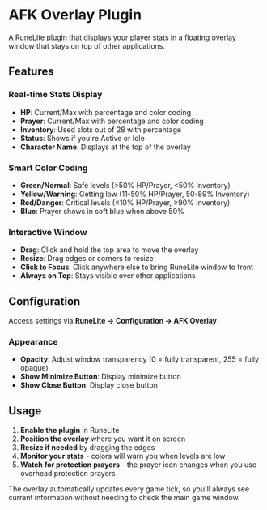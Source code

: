 # AFK Overlay Plugin

A RuneLite plugin that displays your player stats in a floating overlay window that stays on top of other applications.

## Features

### **Real-time Stats Display**
- **HP**: Current/Max with percentage and color coding
- **Prayer**: Current/Max with percentage and color coding  
- **Inventory**: Used slots out of 28 with percentage
- **Status**: Shows if you're Active or Idle
- **Character Name**: Displays at the top of the overlay

### **Smart Color Coding**
- **Green/Normal**: Safe levels (>50% HP/Prayer, <50% Inventory)
- **Yellow/Warning**: Getting low (11-50% HP/Prayer, 50-89% Inventory)
- **Red/Danger**: Critical levels (≤10% HP/Prayer, ≥90% Inventory)
- **Blue**: Prayer shows in soft blue when above 50%

### **Interactive Window**
- **Drag**: Click and hold the top area to move the overlay
- **Resize**: Drag edges or corners to resize
- **Click to Focus**: Click anywhere else to bring RuneLite window to front
- **Always on Top**: Stays visible over other applications

## Configuration

Access settings via **RuneLite → Configuration → AFK Overlay**

### Appearance
- **Opacity**: Adjust window transparency (0 = fully transparent, 255 = fully opaque)
- **Show Minimize Button**: Display minimize button
- **Show Close Button**: Display close button

## Usage

1. **Enable the plugin** in RuneLite
2. **Position the overlay** where you want it on screen
3. **Resize if needed** by dragging the edges
4. **Monitor your stats** - colors will warn you when levels are low
5. **Watch for protection prayers** - the prayer icon changes when you use overhead protection prayers

The overlay automatically updates every game tick, so you'll always see current information without needing to check the main game window.

